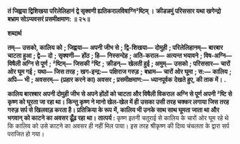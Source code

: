 **तं जिह्वया द्विशिखया परिलेलिहानं** **द्वे सृक्वणी ह्यतिकरालविषाग्नि²ष्टिम् ।** **क्रीडन्नमुं परिससार यथा खगेन्द्रो** **बभ्राम सोऽप्यवसरं प्रसमीक्षमाण: ॥ २५॥** 

**शब्दार्थ** 

**तम्—** **उसको, कालिय को** **; जिह्वया—** **अपनी जीभ से** **; द्वि-शिखया—** **दोमुही** **; परिलेलिहानम्—** **बारबार चाटता हुआ** **; द्वे—** **दो** **;** **सृक्वणी—** **होंठ** **; हि—** **निस्सन्देह** **; अति-कराल—** **अत्यन्त भयावने** **; विष-अग्नि—** **विषैली अग्नि से पूर्ण** **; ²ष्टिम्—** **जिसकी ²ष्टि** **;** **क्रीडन्—** **खेलती हुई** **; अमुम्—** **उसको** **; परिससार—** **चारों ओर घूम गई** **; यथा—** **जिस तरह** **; खग-इन्द्र:—** **पक्षिराज गरुड़** **;** **बभ्राम—** **चारों ओर घूमा** **; स:—** **कालिय** **; अपि—** **भी** **; अवसरम्—** **(प्रहार करने का) अवसर** **; प्रसमीक्षमाण:—** **ध्यानपूर्वक** **देखते हुए, की ताक में।** **.** 

**कालिय बारश्बार अपनी दोमुही जीभ से अपने होंठों को चाटता और विषैली विकराल** **अग्नि से पूर्ण अपनी ²ष्टि से कृष्ण को घूरता जा रहा था। किन्तु कृष्ण ने मानो खेल-खेल में ही** **उसका उसी तरह चक्कर लगाया जिस तरह गरुड़ सर्प से खिलवाड़ करता है। प्रतिक्रिया के रूप** **में, कालिय भी उनके साथ साथ घूमता जाता था और भगवान् को काटने का अवसर ढूँढ़ रहा** **था।** **तात्पर्य :** कृष्ण इतनी चतुराई से कालिय के चारों ओर घूम रहे थे कि कालिय को उसे काटने का अवसर ही नहीं मिल पाया। इस तरह श्रीकृष्ण की दिव्य चंचलता के द्वारा सर्प पराजित हो गया।  